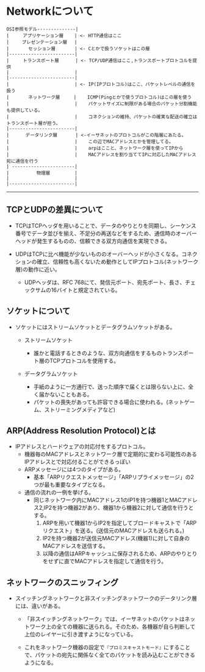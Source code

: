# Networkについて

```text
OSI参照モデル--------------|
|     アプリケーション層    | <- HTTP通信はここ
|  　 プレゼンテーション層 　|
|       セッション層       | <- Cとかで扱うソケットはこの層
|------------------------|
|     トランスポート層      | <- TCP/UDP通信はここ,トランスポートプロトコルを提供
|                        |
|------------------------|
|       　     　 　　　　 | <- IP(IPプロトコル)はここ、パケットレベルの通信を扱う
|       ネットワーク層     |    ICMP(Pingとかで使うプロトコル)はこの層を使う
|                        |    パケットサイズに制限がある場合のパケット分割機能も提供している。
|                        |    コネクションの維持、パケットの確実な配送の確立はトランスポート層が担う。
|------------------------|
|      データリンク層　     | <-イーサネットのプロトコルがこの階層にあたる。
|                        |    この辺でMACアドレスとかを管理してる。
|                        |    arpはここと、ネットワーク層を使ってIPから
|                        |    MACアドレスを割り当ててIPに対応したMACアドレス宛に通信を行う
| -----------------------|    
|          物理層         |
|                        |
|------------------------|

```

---

## TCPとUDPの差異について

- TCPはTCPヘッダを用いることで、データのやりとりを同期し、シーケンス番号でデータ並びを揃え、不足分の再送などをするため、通信時のオーバーヘッドが発生するものの、信頼できる双方向通信を実現できる。

- UDPはTCPに比べ機能が少ないもののオーバーヘッドが小さくなる。コネクションの確立、信頼性も高くないため動作としてIPプロトコル(ネットワーク層)の動作に近い。
  - UDPヘッダは、RFC 768にて、発信元ポート、宛先ポート、長さ、チェックサムの16バイトと規定されている。

## ソケットについて

- ソケットにはストリームソケットとデータグラムソケットがある。
  - ストリームソケット
    - 誰かと電話するときのような、双方向通信をするものトランスポート層のTCPプロトコルを使用する。

  - データグラムソケット
    - 手紙のように一方通行で、送った順序で届くとは限らない上に、全く届かないこともある。
    - パケットの喪失があっても許容できる場合に使われる。(ネットゲーム、ストリーミングメディアなど)

## ARP(Address Resolution Protocol)とは

- IPアドレスとハードウェアの対応付をするプロトコル。
  - 機器毎のMACアドレスとネットワーク層で定期的に変わる可能性のあるIPアドレスとで対応付ることができるっぽい
  - ARPメッセージには4つのタイプがある。
    - 基本「ARPリクエストメッセージ」「ARPリプライメッセージ」の2つが最も重要なタイプとなる。
  - 通信の流れの一例を挙げる。
    - 同じネットワーク内にMACアドレス1のIP1を持つ機器1とMACアドレス2,IP2を持つ機器2があり、機器1から機器2に対して通信を行うとする。
      1. ARPを用いて機器1からIP2を指定してブロードキャストで「ARPリクエスト」を送る。(送信元のMACアドレスも送られる。)
      2. IP2を持つ機器2が送信元MACアドレス(機器1)に対して自身のMACアドレスを送信する。
      3. 以降の通信はARPキャッシュに保存されるため、ARPのやりとりをせずに直でMACアドレスを指定して通信を行う。

## ネットワークのスニッフィング

- スイッチングネットワークと非スイッチングネットワークのデータリンク層には、違いがある。
  - 「非スイッチングネットワーク」では、イーサネットのパケットはネットワーク上の全ての機器に送られる。そのため、各機器が自ら判断して上位のレイヤーに引き渡すようになっている。

  - これをネットワーク機器の設定で`『プロミスキャストモード』`にすることで、パケットの宛先に関係なく全てのパケットを読み込むことができるようになる。
